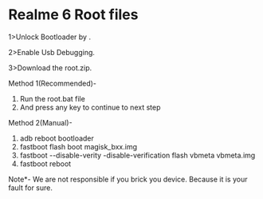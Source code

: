 # Realme 6 Root files


1>Unlock Bootloader by .

2>Enable Usb Debugging.

3>Download the root.zip.





Method 1(Recommended)-
1. Run the root.bat file
2. And press any key to continue to next step




Method 2(Manual)-
1. adb reboot bootloader
2. fastboot flash boot magisk_bxx.img
3. fastboot --disable-verity -disable-verification flash vbmeta vbmeta.img
4. fastboot reboot




Note*-
We are not responsible if you brick you device.
Because it is your fault for sure.
